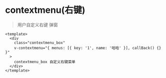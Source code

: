 <!--
 * @abstract: JianJie
 * @version: 0.0.1
 * @Author: bhabgs
 * @Date: 2021-03-22 15:59:08
 * @LastEditors: bhabgs
 * @LastEditTime: 2021-03-22 17:41:40
-->

# contextmenu(右键)

> 用户自定义右键 弹窗

<style>
.contextmenu_box{
  height: 500px;
}
</style>
<rightMenu />

```vue
<template>
  <div
    class="contextmenu_box"
    v-contextmenu="{ menus: [{ key: '1', name: '哈哈' }], callBack() {} }"
  >
    contextmenu_box 自定义右键菜单
  </div>
</template>
```
